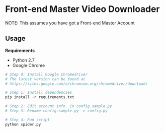 # Front-end Master Video Downloader

NOTE: This assumes you have got a Front-end Master Account


## Usage

**Requirements**

- Python 2.7
- Google Chrome

```python
# Step 0: Install Google Chromedriver
# The latest version can be found at 
# https://sites.google.com/a/chromium.org/chromedriver/downloads

# Step 1: Install dependencies
pip install -r requirements.txt

# Step 2: Edit account info. in config.sample.py
# Step 3: Rename config.sample.py -> config.py

# Step 4: Run script
python spider.py
```
